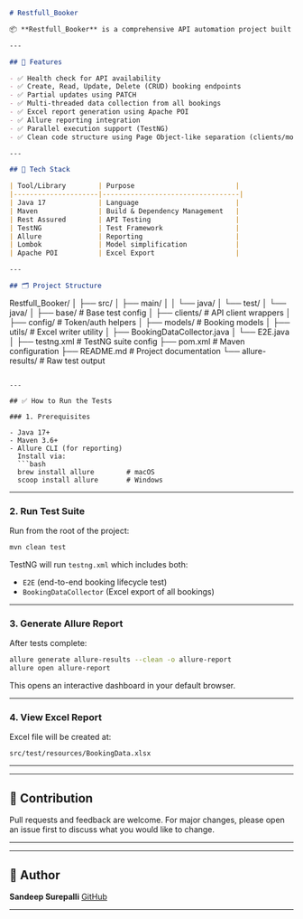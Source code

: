 ```markdown
# Restfull_Booker

📦 **Restfull_Booker** is a comprehensive API automation project built with Java, Rest Assured, and TestNG. It validates and reports RESTful operations on the [https://restful-booker.herokuapp.com](https://restful-booker.herokuapp.com) API, supporting end-to-end CRUD tests, parallel data collection, Excel export, and Allure reporting.

---

## 🚀 Features

- ✅ Health check for API availability
- ✅ Create, Read, Update, Delete (CRUD) booking endpoints
- ✅ Partial updates using PATCH
- ✅ Multi-threaded data collection from all bookings
- ✅ Excel report generation using Apache POI
- ✅ Allure reporting integration
- ✅ Parallel execution support (TestNG)
- ✅ Clean code structure using Page Object-like separation (clients/models)

---

## 🧱 Tech Stack

| Tool/Library        | Purpose                         |
|---------------------|----------------------------------|
| Java 17             | Language                        |
| Maven               | Build & Dependency Management   |
| Rest Assured        | API Testing                     |
| TestNG              | Test Framework                  |
| Allure              | Reporting                       |
| Lombok              | Model simplification            |
| Apache POI          | Excel Export                    |

---

## 🗂️ Project Structure

```

Restfull\_Booker/
│
├── src/
│   ├── main/
│   │   └── java/
│   └── test/
│       └── java/
│           ├── base/             # Base test config
│           ├── clients/          # API client wrappers
│           ├── config/           # Token/auth helpers
│           ├── models/           # Booking models
│           ├── utils/            # Excel writer utility
│           ├── BookingDataCollector.java
│           └── E2E.java
│
├── testng.xml                  # TestNG suite config
├── pom.xml                     # Maven configuration
├── README.md                   # Project documentation
└── allure-results/             # Raw test output

````

---

## ✅ How to Run the Tests

### 1. Prerequisites

- Java 17+
- Maven 3.6+
- Allure CLI (for reporting)  
  Install via:
  ```bash
  brew install allure        # macOS
  scoop install allure       # Windows
````

---

### 2. Run Test Suite

Run from the root of the project:

```bash
mvn clean test
```

TestNG will run `testng.xml` which includes both:

* `E2E` (end-to-end booking lifecycle test)
* `BookingDataCollector` (Excel export of all bookings)

---

### 3. Generate Allure Report

After tests complete:

```bash
allure generate allure-results --clean -o allure-report
allure open allure-report
```

This opens an interactive dashboard in your default browser.

---

### 4. View Excel Report

Excel file will be created at:

```
src/test/resources/BookingData.xlsx
```

---

---

## 🤝 Contribution

Pull requests and feedback are welcome. For major changes, please open an issue first to discuss what you would like to change.

---

---

## 👤 Author

**Sandeep Surepalli**
[GitHub](https://github.com/Sandeep-2)

---

```
